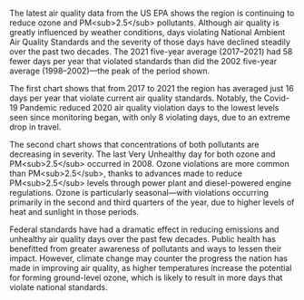 The latest air quality data from the US EPA shows the region is continuing to reduce ozone and PM&lt;sub>2.5&lt;/sub> pollutants. Although air quality is greatly influenced by weather conditions, days violating National Ambient Air Quality Standards and the severity of those days have declined steadily over the past two decades. The 2021 five-year average (2017–2021) had 58 fewer days per year that violated standards than did the 2002 five-year average (1998–2002)—the peak of the period shown.

The first chart shows that from 2017 to 2021 the region has averaged just 16 days per year that violate current air quality standards. Notably, the Covid-19 Pandemic reduced 2020 air quality violation days to the lowest levels seen since monitoring began, with only 8 violating days, due to an extreme drop in travel. 

The second chart shows that concentrations of both pollutants are decreasing in severity. The last Very Unhealthy day for both ozone and PM&lt;sub>2.5&lt;/sub> occurred in 2008. Ozone violations are more common than PM&lt;sub>2.5&lt;/sub>, thanks to advances made to reduce PM&lt;sub>2.5&lt;/sub> levels through power plant and diesel-powered engine regulations. Ozone is particularly seasonal—with violations occurring primarily in the second and third quarters of the year, due to higher levels of heat and sunlight in those periods.

Federal standards have had a dramatic effect in reducing emissions and unhealthy air quality days over the past few decades. Public health has benefitted from greater awareness of pollutants and ways to lessen their impact. However, climate change may counter the progress the nation has made in improving air quality, as higher temperatures increase the potential for forming ground-level ozone, which is likely to result in more days that violate national standards.